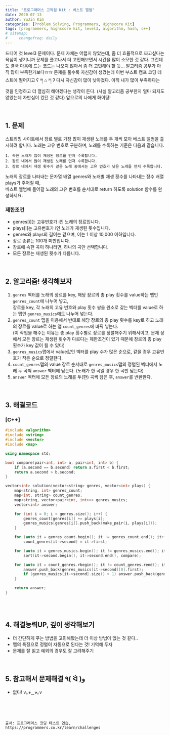 ```yaml
---
title: "프로그래머스 고득점 Kit : 베스트 앨범"
date: 2020-07-13
author: YuJin Kim
categories: [Problem Solving, Programmers, Highscore Kit]
tags: [programmers, highscore kit, level3, algorithm, hash, c++]
# sitemap:
#     changefreq: daily
---
```


드디어 첫 level3 문제이다. 문제 자체는 어렵지 않았는데, 좀 더 효율적으로 짜고싶다는 욕심이 생기니까 문제를 풀고나서 더 고민해보면서 시간을 많이 소모한 것 같다. 그런데도 결국 마음에 드는 코드는 나오지 않아서 좀 더 고민해야 할 듯... 알고리즘 공부가 아직 많이 부족한가보다ㅠㅠ 문제를 풀수록 자신감이 생겼는데 이번 부스트 캠프 코딩 테스트에 떨어지고 ʕ ཀ ⌂ ཀ ʔ 다시 자신감이 많이 낮아졌다. 아직 내가 많이 부족하다는 것을 인정하고 더 열심히 해야겠다는 생각이 든다. (사실 알고리즘 공부한지 얼마 되지도 않았는데 자만심이 컸던 것 같다) 앞으로의 나에게 화이팅!  
<br/>
<br/>

## 1. 문제

스트리밍 사이트에서 장르 별로 가장 많이 재생된 노래를 두 개씩 모아 베스트 앨범을 출시하려 합니다. 노래는 고유 번호로 구분하며, 노래를 수록하는 기준은 다음과 같습니다.

```
1. 속한 노래가 많이 재생된 장르를 먼저 수록합니다.
2. 장르 내에서 많이 재생된 노래를 먼저 수록합니다.
3. 장르 내에서 재생 횟수가 같은 노래 중에서는 고유 번호가 낮은 노래를 먼저 수록합니다.
```

노래의 장르를 나타내는 문자열 배열 genres와 노래별 재생 횟수를 나타내는 정수 배열 plays가 주어질 때,  
베스트 앨범에 들어갈 노래의 고유 번호를 순서대로 return 하도록 solution 함수를 완성하세요.

### 제한조건

- genres[i]는 고유번호가 i인 노래의 장르입니다.
- plays[i]는 고유번호가 i인 노래가 재생된 횟수입니다.
- genres와 plays의 길이는 같으며, 이는 1 이상 10,000 이하입니다.
- 장르 종류는 100개 미만입니다.
- 장르에 속한 곡이 하나라면, 하나의 곡만 선택합니다.
- 모든 장르는 재생된 횟수가 다릅니다.
  <br/><br/><br/>

## 2. 알고리즘! 생각해보자

1. `genres` 벡터를 노래의 장르를 key, 해당 장르의 총 play 횟수를 value하는 맵인 `genres_count`에 나누어 넣고,  
   장르를 key, 각 노래의 고유 번호와 play 횟수 쌍을 원소로 갖는 벡터를 value로 하는 맵인 `genres_musics`에도 나누어 넣는다.
2. `genres_count` 맵을 이용해서 반대로 해당 장르의 총 play 횟수를 key로 하고 노래의 장르를 value로 하는 맵 `count_genres`에 바꿔 넣는다.  
   (이 작업을 해주는 이유는 총 play 횟수별로 장르를 정렬해주기 위해서이고, 문제 상에서 모든 장르는 재생된 횟수가 다르다는 제한조건이 있기 때문에 장르의 총 play 횟수가 key 값이 될 수 있다)
3. `genres_musics`맵에서 value값인 벡터를 play 수가 많은 순으로, 같을 경우 고유번호가 작은 순으로 정렬한다.
4. `count_genres`맵의 value 장르 순서대로 `genres_musics`맵의 정렬된 벡터에서 노래 두 곡씩 `answer` 벡터에 담는다. (노래가 한 곡일 경우 한 곡만 담는다)
5. `answer` 벡터에 모든 장르의 노래를 두(한) 곡씩 담은 후, `answer`를 반환한다.  
   <br/><br/>

## 3. 해결코드

### [C++]

```c++
#include <algorithm>
#include <string>
#include <vector>
#include <map>

using namespace std;

bool compare(pair<int, int> a, pair<int, int> b) {
    if (a.second == b.second) return a.first < b.first;
    return a.second > b.second;
}

vector<int> solution(vector<string> genres, vector<int> plays) {
    map<string, int> genres_count;
    map<int, string> count_genres;
    map<string, vector<pair<int, int>>> genres_musics;
    vector<int> answer;

    for (int i = 0; i < genres.size(); i++) {
        genres_count[genres[i]] += plays[i];
        genres_musics[genres[i]].push_back(make_pair(i, plays[i]));
    }

    for (auto it = genres_count.begin(); it != genres_count.end(); it++)
        count_genres[it->second] = it->first;

    for (auto it = genres_musics.begin(); it != genres_musics.end(); it++)
        sort(it->second.begin(), it->second.end(), compare);

    for (auto it = count_genres.rbegin(); it != count_genres.rend(); it++) {
        answer.push_back(genres_musics[it->second][0].first);
        if (genres_musics[it->second].size() > 1) answer.push_back(genres_musics[it->second][1].first);
    }

    return answer;
}
```

<br/><br/>

## 4. 해결능력UP, 깊이 생각해보기

- 더 간단하게 푸는 방법을 고민해봤는데 더 이상 방법이 없는 것 같다..
- 맵의 특징으로 정렬이 자동으로 된다는 것! 기억해 두자
- 문제를 잘 읽고 예외의 경우도 잘 고려해주기
  <br/><br/><br/>

## 5. 참고해서 문제해결 ٩( ᐛ )و

- 없다! v｡◕‿◕｡v

<br/><br/><br/>

```
출처: 프로그래머스 코딩 테스트 연습, https://programmers.co.kr/learn/challenges
```
